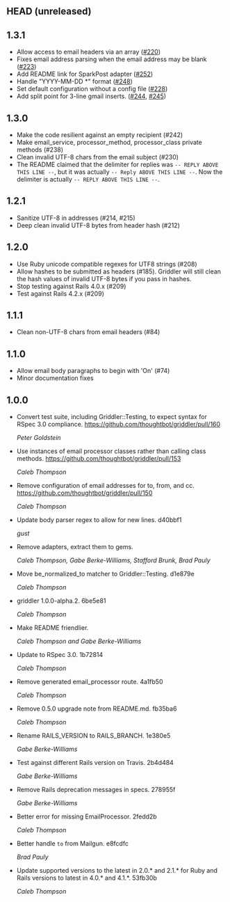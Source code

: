 ## HEAD (unreleased)

## 1.3.1

* Allow access to email headers via an array ([#220](https://github.com/thoughtbot/griddler/issues/220))
* Fixes email address parsing when the email address may be blank ([#223](https://github.com/thoughtbot/griddler/issues/223))
* Add README link for SparkPost adapter ([#252](https://github.com/thoughtbot/griddler/issues/252))
* Handle "YYYY-MM-DD *" format ([#248](https://github.com/thoughtbot/griddler/issues/248))
* Set default configuration without a config file ([#228](https://github.com/thoughtbot/griddler/issues/228))
* Add split point for 3-line gmail inserts. ([#244](https://github.com/thoughtbot/griddler/issues/244), [#245](https://github.com/thoughtbot/griddler/issues/245))

## 1.3.0

* Make the code resilient against an empty recipient (#242)
* Make email_service, processor_method, processor_class private methods (#238)
* Clean invalid UTF-8 chars from the email subject (#230)
* The README claimed that the delimiter for replies was `-- REPLY ABOVE THIS
  LINE --`, but it was actually `-- Reply ABOVE THIS LINE --`. Now the
  delimiter is actually `-- REPLY ABOVE THIS LINE --`.

## 1.2.1

* Sanitize UTF-8 in addresses (#214, #215)
* Deep clean invalid UTF-8 bytes from header hash (#212)

## 1.2.0

* Use Ruby unicode compatible regexes for UTF8 strings (#208)
* Allow hashes to be submitted as headers (#185). Griddler will still clean the
  hash values of invalid UTF-8 bytes if you pass in hashes.
* Stop testing against Rails 4.0.x (#209)
* Test against Rails 4.2.x (#209)

## 1.1.1

* Clean non-UTF-8 chars from email headers (#84)

## 1.1.0

* Allow email body paragraphs to begin with 'On' (#74)
* Minor documentation fixes

## 1.0.0

* Convert test suite, including Griddler::Testing, to expect syntax for RSpec
  3.0 compliance. https://github.com/thoughtbot/griddler/pull/160

  *Peter Goldstein*

* Use instances of email processor classes rather than calling class methods.
  https://github.com/thoughtbot/griddler/pull/153

  *Caleb Thompson*
* Remove configuration of email addresses for to, from, and cc.
  https://github.com/thoughtbot/griddler/pull/150

  *Caleb Thompson*

* Update body parser regex to allow for new lines. d40bbf1

  *gust*
* Remove adapters, extract them to gems.

  *Caleb Thompson, Gabe Berke-Williams, Stafford Brunk, Brad Pauly*
* Move be_normalized_to matcher to Griddler::Testing. d1e879e

  *Caleb Thompson*
* griddler 1.0.0-alpha.2. 6be5e81

  *Caleb Thompson*
* Make README friendlier.

  *Caleb Thompson and Gabe Berke-Williams*
* Update to RSpec 3.0. 1b72814

  *Caleb Thompson*
* Remove generated email_processor route. 4a1fb50

  *Caleb Thompson*
* Remove 0.5.0 upgrade note from README.md. fb35ba6

  *Caleb Thompson*
* Rename RAILS_VERSION to RAILS_BRANCH. 1e380e5

  *Gabe Berke-Williams*
* Test against different Rails version on Travis. 2b4d484

  *Gabe Berke-Williams*
* Remove Rails deprecation messages in specs. 278955f

  *Gabe Berke-Williams*
* Better error for missing EmailProcessor. 2fedd2b

  *Caleb Thompson*
* Better handle `to` from Mailgun. e8fcdfc

  *Brad Pauly*
* Update supported versions to the latest in 2.0.\* and 2.1.\* for Ruby and
  Rails versions to latest in 4.0.\* and 4.1.\*. 53fb30b

  *Caleb Thompson*
